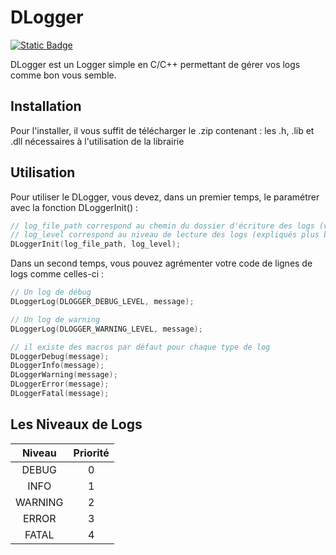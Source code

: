 # DLogger

[![Static Badge](https://img.shields.io/badge/Downloads-V1.0-%2328d456)](https://github.com/Dr4kiel/DLogger/releases/download/V1.0/DLogger.x64.zip)

DLogger est un Logger simple en C/C++ permettant de gérer vos logs comme bon vous semble.

## Installation

Pour l'installer, il vous suffit de télécharger le .zip contenant : les .h, .lib et .dll nécessaires à l'utilisation de la librairie

## Utilisation

Pour utiliser le DLogger, vous devez, dans un premier temps, le paramétrer avec la fonction DLoggerInit() :

```c
// log_file_path correspond au chemin du dossier d'écriture des logs (veillez à ce que le dossier soit créée)
// log_level correspond au niveau de lecture des logs (expliqués plus bas)
DLoggerInit(log_file_path, log_level);
```

Dans un second temps, vous pouvez agrémenter votre code de lignes de logs comme celles-ci :

```c
// Un log de débug
DLoggerLog(DLOGGER_DEBUG_LEVEL, message);

// Un log de warning
DLoggerLog(DLOGGER_WARNING_LEVEL, message);

// il existe des macros par défaut pour chaque type de log
DLoggerDebug(message);
DLoggerInfo(message);
DLoggerWarning(message);
DLoggerError(message);
DLoggerFatal(message);
```
## Les Niveaux de Logs

| Niveau | Priorité |
|:------:|:--------:|
| DEBUG | 0 |
| INFO | 1 |
| WARNING | 2 |
| ERROR | 3 |
| FATAL | 4 |
